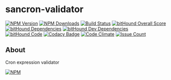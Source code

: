 # sancron-validator

  [![NPM Version][npm-image]][npm-url]
  [![NPM Downloads][downloads-image]][downloads-url]
  [![Build Status][build-image]][build-url]
  [![bitHound Overall Score][score-image]][score-url]
  [![bitHound Dependencies][dep-image]][dep-url]
  [![bitHound Dev Dependencies][devdep-image]][devdep-url]
  [![bitHound Code][code-image]][code-url]
  [![Codacy Badge][codacy-image]][codacy-url]
  [![Code Climate](https://codeclimate.com/github/sanjorgek/sancronos-validator/badges/gpa.svg)](https://codeclimate.com/github/sanjorgek/sancronos-validator)
  [![Issue Count](https://codeclimate.com/github/sanjorgek/sancronos-validator/badges/issue_count.svg)](https://codeclimate.com/github/sanjorgek/sancronos-validator)

## About
Cron expression validator

  [![NPM][graph-image]][graph-url]


[npm-image]: https://img.shields.io/npm/v/sancronos-validator.svg
[npm-url]: https://npmjs.org/package/sancronos-validator
[downloads-image]: https://img.shields.io/npm/dm/sancronos-validator.svg
[downloads-url]: https://npmjs.org/package/sancronos-validator
[build-image]: https://travis-ci.org/sanjorgek/sancronos-validator.svg
[build-url]: https://travis-ci.org/sanjorgek/sancronos-validator
[code-image]: https://www.bithound.io/github/sanjorgek/sancronos-validator/badges/code.svg
[code-url]: https://www.bithound.io/github/sanjorgek/sancronos-validator
[dep-image]: https://www.bithound.io/github/sanjorgek/sancronos-validator/badges/dependencies.svg
[dep-url]: https://www.bithound.io/github/sanjorgek/sancronos-validator/bithound/dependencies/npm
[devdep-image]: https://www.bithound.io/github/sanjorgek/sancronos-validator/badges/devDependencies.svg
[devdep-url]: https://www.bithound.io/github/sanjorgek/sancronos-validator/bithound/dependencies/npm
[score-image]: https://www.bithound.io/github/sanjorgek/sancronos-validator/badges/score.svg
[score-url]: https://www.bithound.io/github/sanjorgek/sancronos-validator
[issue-image]: https://codeclimate.com/github/sanjorgek/sancronos-validator/badges/issue_count.svg
[issue-url]: https://codeclimate.com/github/sanjorgek/sancronos-validator
[climate-image]: https://codeclimate.com/github/sanjorgek/sancronos-validator/badges/gpa.svg
[climate-url]: https://codeclimate.com/github/sanjorgek/sancronos-validator
[graph-image]: https://nodei.co/npm-dl/sancronos-validator.png?months=6&height=1
[graph-url]: https://nodei.co/npm/sancronos-validator/
[codacy-url]: https://www.codacy.com/app/sanjorgek/sancronos-validator?utm_source=github.com&amp;utm_medium=referral&amp;utm_content=sanjorgek/sancronos-validator&amp;utm_campaign=Badge_Grade
[codacy-image]: https://api.codacy.com/project/badge/Grade/5a4906c4dbd84637918c304c97b81d25

